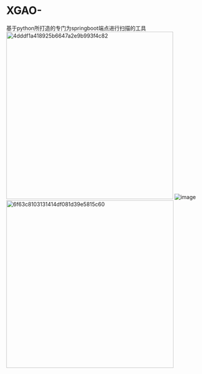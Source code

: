# XGAO-
基于python所打造的专门为springboot端点进行扫描的工具
<img width="441" alt="4dddf1a418925b6647a2e9b993f4c82" src="https://github.com/user-attachments/assets/1e8053c4-f2af-4e47-880d-7a4cd647032a" />
![image](https://github.com/user-attachments/assets/e6fa0ba2-2703-4448-a52d-c482981e6533)
<img width="442" alt="6f63c8103131414df081d39e5815c60" src="https://github.com/user-attachments/assets/3ae3748e-8529-448b-9904-6d43a7bdec92" />
